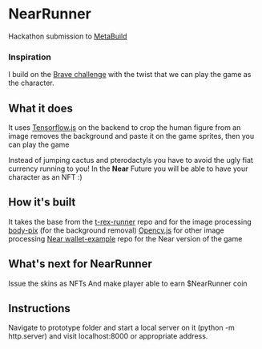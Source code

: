 # NearRunner
Hackathon submission to [MetaBuild](https://metabuild.devpost.com/)

### Inspiration
I build on the [Brave challenge](https://metabuild.devpost.com/details/sponsor-challenges#h_68495059719631639493354543)  with the twist that we can play the game as the character.
## What it does
It uses [Tensorflow.js](https://www.tensorflow.org/js) on the backend to crop the human figure from an image removes the background and paste it on the game sprites, then you can play the game

Instead of jumping cactus and pterodactyls you have to avoid the ugly fiat currency running to you!
In the **Near** Future you will be able to have your character as an NFT :)

## How it's built

It takes the base from the [t-rex-runner](https://github.com/wayou/t-rex-runner) repo
and for the image processing  [body-pix](https://github.com/tensorflow/tfjs-models/tree/master/body-pix) (for the background removal)
[Opencv.js](https://docs.opencv.org/3.4/d5/d10/tutorial_js_root.html) for other image processing 
[Near wallet-example](https://github.com/near-examples/wallet-example) repo for the Near version of the game

## What's next for NearRunner
Issue the skins as NFTs
And make player able to earn $NearRunner coin 

## Instructions 
Navigate to prototype folder and start a local server on it (python -m http.server) and visit localhost:8000 or appropriate address.
